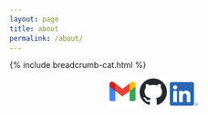 ```yaml
---
layout: page
title: about
permalink: /about/
---
```

{% include breadcrumb-cat.html %}

<div class="d-flex pt-3 pb-3" align="center">
	<span class="col-4"><a href="mailto:jump0whale@gmail.com" target="_blank"><img src="/assets/about/unnamed.png" width="50px"></a></span>
	<span class="col-4"><a href="https://github.com/jump0whale" target="_blank"><img src="/assets/about/github-mark.png" width="50px"></a></span>
	<span class="col-4"><a href="" target="_blank"><img src="/assets/about/LI-In-Bug.png" width="50px"></a></span>
</div>